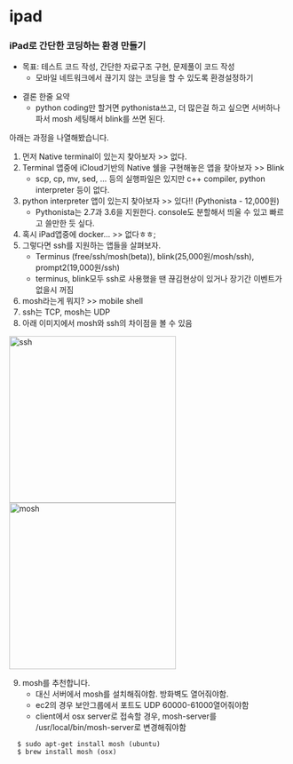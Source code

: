 ipad
====

### iPad로 간단한 코딩하는 환경 만들기

- 목표: 테스트 코드 작성, 간단한 자료구조 구현, 문제풀이 코드 작성
  - 모바일 네트워크에서 끊기지 않는 코딩을 할 수 있도록 환경설정하기

* 결론 한줄 요약
  - python coding만 할거면 pythonista쓰고, 더 많은걸 하고 싶으면 서버하나 파서 mosh 세팅해서 blink를 쓰면 된다.

아래는 과정을 나열해봤습니다.
1. 먼저 Native terminal이 있는지 찾아보자 >> 없다.
2. Terminal 앱중에 iCloud기반의 Native 쉘을 구현해놓은 앱을 찾아보자 >> Blink
    - scp, cp, mv, sed, ... 등의 실행파일은 있지만 c++ compiler, python interpreter 등이 없다.
3. python interpreter 앱이 있는지 찾아보자 >> 있다!! (Pythonista - 12,000원)
    - Pythonista는 2.7과 3.6을 지원한다. console도 분할해서 띄울 수 있고 빠르고 쓸만한 듯 싶다.
4. 혹시 iPad앱중에 docker... >> 없다ㅎㅎ;
5. 그렇다면 ssh를 지원하는 앱들을 살펴보자.
    - Terminus (free/ssh/mosh(beta)), blink(25,000원/mosh/ssh), prompt2(19,000원/ssh)
    - terminus, blink모두 ssh로 사용했을 땐 끊김현상이 있거나 장기간 이벤트가 없을시 꺼짐
6. mosh라는게 뭐지? >> mobile shell
7. ssh는 TCP, mosh는 UDP
8. 아래 이미지에서 mosh와 ssh의 차이점을 볼 수 있음
<img width="300" alt="ssh" src="https://user-images.githubusercontent.com/3329885/49706381-e2ff9880-fc68-11e8-81e6-c5f6f2c210fc.png">
<img width="300" alt="mosh" src="https://user-images.githubusercontent.com/3329885/49706382-e4c95c00-fc68-11e8-8c34-0ead475c8ecd.png">

9. mosh를 추천합니다.
      - 대신 서버에서 mosh를 설치해줘야함. 방화벽도 열어줘야함.
      - ec2의 경우 보안그룹에서 포트도 UDP 60000-61000열어줘야함
      - client에서 osx server로 접속할 경우, mosh-server를 /usr/local/bin/mosh-server로 변경해줘야함


```
  $ sudo apt-get install mosh (ubuntu)
  $ brew install mosh (osx)
```
